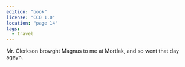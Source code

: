 ```yaml
---
edition: "book"
license: "CC0 1.0"
location: "page 14"
tags:
  - travel
---
```

Mr. Clerkson browght Magnus to me at Mortlak,
and so went that day agayn.
